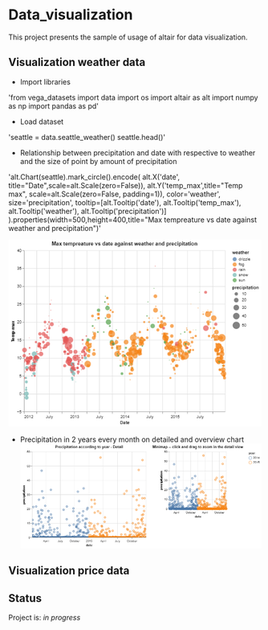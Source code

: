 # Data_visualization
This project presents the sample of usage of altair for data visualization.

## Visualization weather data 

* Import libraries 

'from vega_datasets import data
import os
import altair as alt
import numpy as np
import pandas as pd'

* Load dataset

'seattle = data.seattle_weather()
seattle.head()'

* Relationship between precipitation and date with respective to weather and the size of point by amount of precipitation

'alt.Chart(seattle).mark_circle().encode(
    alt.X('date', title="Date",scale=alt.Scale(zero=False)),
    alt.Y('temp_max',title="Temp max", scale=alt.Scale(zero=False, padding=1)),
    color='weather',
    size='precipitation',
    tooltip=[alt.Tooltip('date'),
            alt.Tooltip('temp_max'),
            alt.Tooltip('weather'),
            alt.Tooltip('precipitation')]
).properties(width=500,height=400,title="Max tempreature vs date against weather and precipitation")'

![Example screenshot](./images/weather/visualization.png)

* Precipitation in 2 years every month on detailed and overview chart
![Example screenshot](./images/weather/visualization(2).png)





## Visualization price data 

## Status
Project is: _in progress_
